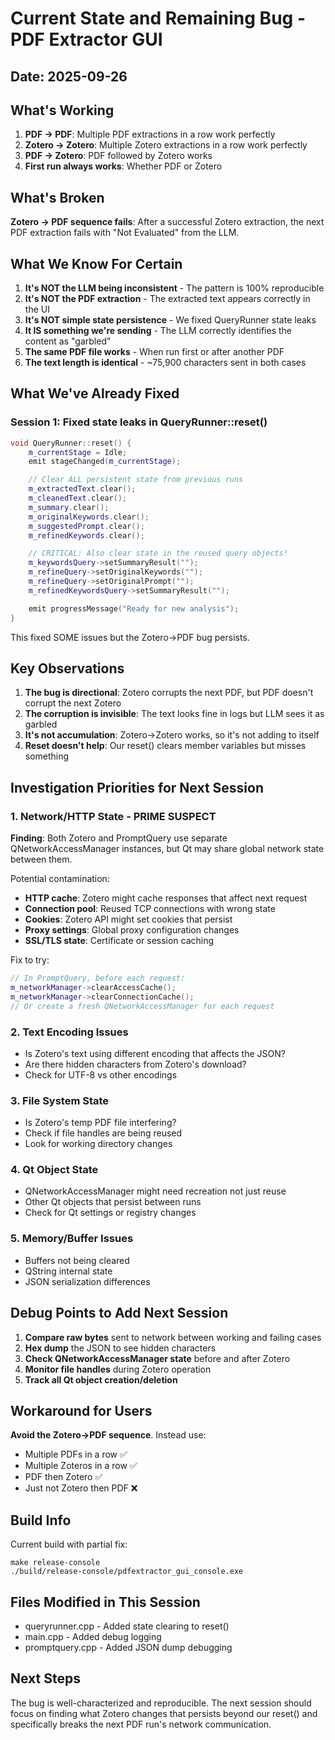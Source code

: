 # Current State and Remaining Bug - PDF Extractor GUI
## Date: 2025-09-26

## What's Working
1. **PDF → PDF**: Multiple PDF extractions in a row work perfectly
2. **Zotero → Zotero**: Multiple Zotero extractions in a row work perfectly
3. **PDF → Zotero**: PDF followed by Zotero works
4. **First run always works**: Whether PDF or Zotero

## What's Broken
**Zotero → PDF sequence fails**: After a successful Zotero extraction, the next PDF extraction fails with "Not Evaluated" from the LLM.

## What We Know For Certain
1. **It's NOT the LLM being inconsistent** - The pattern is 100% reproducible
2. **It's NOT the PDF extraction** - The extracted text appears correctly in the UI
3. **It's NOT simple state persistence** - We fixed QueryRunner state leaks
4. **It IS something we're sending** - The LLM correctly identifies the content as "garbled"
5. **The same PDF file works** - When run first or after another PDF
6. **The text length is identical** - ~75,900 characters sent in both cases

## What We've Already Fixed
### Session 1: Fixed state leaks in QueryRunner::reset()
```cpp
void QueryRunner::reset() {
    m_currentStage = Idle;
    emit stageChanged(m_currentStage);

    // Clear ALL persistent state from previous runs
    m_extractedText.clear();
    m_cleanedText.clear();
    m_summary.clear();
    m_originalKeywords.clear();
    m_suggestedPrompt.clear();
    m_refinedKeywords.clear();

    // CRITICAL: Also clear state in the reused query objects!
    m_keywordsQuery->setSummaryResult("");
    m_refineQuery->setOriginalKeywords("");
    m_refineQuery->setOriginalPrompt("");
    m_refinedKeywordsQuery->setSummaryResult("");

    emit progressMessage("Ready for new analysis");
}
```

This fixed SOME issues but the Zotero→PDF bug persists.

## Key Observations
1. **The bug is directional**: Zotero corrupts the next PDF, but PDF doesn't corrupt the next Zotero
2. **The corruption is invisible**: The text looks fine in logs but LLM sees it as garbled
3. **It's not accumulation**: Zotero→Zotero works, so it's not adding to itself
4. **Reset doesn't help**: Our reset() clears member variables but misses something

## Investigation Priorities for Next Session

### 1. Network/HTTP State - PRIME SUSPECT
**Finding**: Both Zotero and PromptQuery use separate QNetworkAccessManager instances, but Qt may share global network state between them.

Potential contamination:
- **HTTP cache**: Zotero might cache responses that affect next request
- **Connection pool**: Reused TCP connections with wrong state
- **Cookies**: Zotero API might set cookies that persist
- **Proxy settings**: Global proxy configuration changes
- **SSL/TLS state**: Certificate or session caching

Fix to try:
```cpp
// In PromptQuery, before each request:
m_networkManager->clearAccessCache();
m_networkManager->clearConnectionCache();
// Or create a fresh QNetworkAccessManager for each request
```

### 2. Text Encoding Issues
- Is Zotero's text using different encoding that affects the JSON?
- Are there hidden characters from Zotero's download?
- Check for UTF-8 vs other encodings

### 3. File System State
- Is Zotero's temp PDF file interfering?
- Check if file handles are being reused
- Look for working directory changes

### 4. Qt Object State
- QNetworkAccessManager might need recreation not just reuse
- Other Qt objects that persist between runs
- Check for Qt settings or registry changes

### 5. Memory/Buffer Issues
- Buffers not being cleared
- QString internal state
- JSON serialization differences

## Debug Points to Add Next Session
1. **Compare raw bytes** sent to network between working and failing cases
2. **Hex dump** the JSON to see hidden characters
3. **Check QNetworkAccessManager state** before and after Zotero
4. **Monitor file handles** during Zotero operation
5. **Track all Qt object creation/deletion**

## Workaround for Users
**Avoid the Zotero→PDF sequence**. Instead use:
- Multiple PDFs in a row ✅
- Multiple Zoteros in a row ✅
- PDF then Zotero ✅
- Just not Zotero then PDF ❌

## Build Info
Current build with partial fix:
```
make release-console
./build/release-console/pdfextractor_gui_console.exe
```

## Files Modified in This Session
- queryrunner.cpp - Added state clearing to reset()
- main.cpp - Added debug logging
- promptquery.cpp - Added JSON dump debugging

## Next Steps
The bug is well-characterized and reproducible. The next session should focus on finding what Zotero changes that persists beyond our reset() and specifically breaks the next PDF run's network communication.